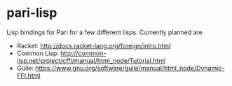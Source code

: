 pari-lisp
=========

Lisp bindings for Pari for a few different lisps.
Currently planned are

 - Racket: http://docs.racket-lang.org/foreign/intro.html
 - Common Lisp: http://common-lisp.net/project/cffi/manual/html_node/Tutorial.html
 - Guile: https://www.gnu.org/software/guile/manual/html_node/Dynamic-FFI.html
